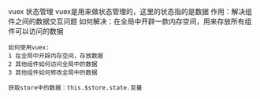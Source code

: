 vuex 状态管理
	vuex是用来做状态管理的，这里的状态指的是数据
	作用：解决组件之间的数据交互问题
	如何解决：在全局中开辟一款内存空间，用来存放所有组件可以访问的数据
	
	如何使用vuex:
	1 在全局中开辟内存空间，存放数据
	2 其他组件如何访问全局中的数据
	3 其他组件如何修改全局中的数据
	
	获取store中的数据：this.$store.state.变量